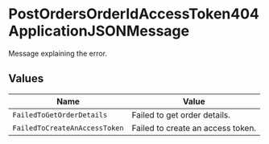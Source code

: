 # PostOrdersOrderIdAccessToken404ApplicationJSONMessage

Message explaining the error.


## Values

| Name                              | Value                             |
| --------------------------------- | --------------------------------- |
| `FailedToGetOrderDetails`         | Failed to get order details.      |
| `FailedToCreateAnAccessToken`     | Failed to create an access token. |